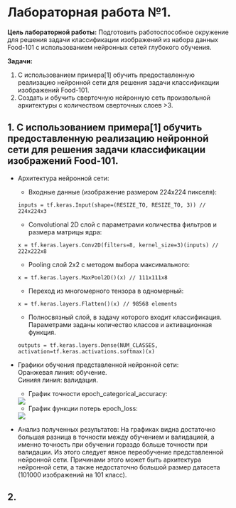 # Лабораторная работа №1.
**Цель лабораторной работы:**
Подготовить работоспособное окружение для решения
задачи классификации изображений из набора данных Food-101 с использованием
нейронных сетей глубокого обучения.

**Задачи:**
1. С использованием примера[1] обучить предоставленную реализацию нейронной
сети для решения задачи классификации изображений Food-101.
2. Создать и обучить сверточную нейронную сеть произвольной архитектуры с
количеством сверточных слоев >3.

## 1. С использованием примера[1] обучить предоставленную реализацию нейронной сети для решения задачи классификации изображений Food-101.
* Архитектура нейронной сети:
  * Входные данные (изображение размером 224x224 пикселя): 
  
  ```inputs = tf.keras.Input(shape=(RESIZE_TO, RESIZE_TO, 3)) // 224x224x3```
  * Сonvolutional 2D слой с параметрами количества фильтров и размера матрицы ядра:

  ```x = tf.keras.layers.Conv2D(filters=8, kernel_size=3)(inputs) // 222x222x8```
  
  * Pooling слой 2x2 с методом выбора максимального:

  ```x = tf.keras.layers.MaxPool2D()(x) // 111x111x8```
  
  * Переход из многомерного тензора в одномерный:
  
  ```x = tf.keras.layers.Flatten()(x) // 98568 elements```
  
  * Полносвязный слой, в задачу которого входит классификация. Параметрами заданы количество классов и активационная функция.
  
  ```outputs = tf.keras.layers.Dense(NUM_CLASSES, activation=tf.keras.activations.softmax)(x)```
* Графики обучения представленной нейронной сети:  
   Оранжевая линия: обучение.  
   Синияя линия: валидация.
   * График точности epoch_categorical_accuracy:
   <img src="./graphs/prev_epoch_categorical_accuracy.svg">
   
   * График функции потерь epoch_loss:
   <img src="./graphs/prev_epoch_loss.svg">
 * Анализ полученных результатов: На графиках видна достаточно большая разница в точности между обучением и валидацией, а именно точность при обучении гораздо больше точности   при  валидации. Из этого следует явное переобучение представленной нейронной сети. Причинами этого может быть архитектура нейронной сети, а также недостаточно большой размер        датасета (101000 изображений на 101 класс).
## 2. 
